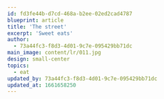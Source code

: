 ```yaml
---
id: fd3fe44b-d7cd-468a-b2ee-02ed2cad4787
blueprint: article
title: 'The street'
excerpt: 'Sweet eats'
author:
  - 73a44fc3-f8d3-4d01-9c7e-095429bb71dc
main_image: content/lr/011.jpg
design: small-center
topics:
  - eat
updated_by: 73a44fc3-f8d3-4d01-9c7e-095429bb71dc
updated_at: 1661658250
---
```

